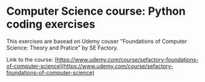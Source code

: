 # Computer Science course: Python coding exercises

This exercises are basead on Udemy couser "Foundations of Computer Science: Theory and Pratice" by SE Factory.

Link to the course:
[https://www.udemy.com/course/sefactory-foundations-of-computer-science](https://www.udemy.com/course/sefactory-foundations-of-computer-science)